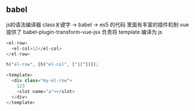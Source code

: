 ## babel  
js的语法编译器
class关键字  -> babel -> es5 的代码
里面有丰富的插件机制
vue 提供了 babel-plugin-transform-vue-jsx 负责将 template 编译为 js

```js
<el-row>
  <el-col>12</el-col>
</el-row>

h("el-row", [h("el-col", ["12"])]);
```
```js
<template>
  <div class="my-el-row">
    123
    <slot name="a"></slot>
  </div>
</template>
```